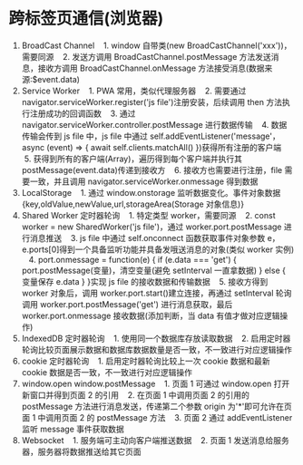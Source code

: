 # 跨标签页通信(浏览器)

1. BroadCast Channel
   1. window 自带类(new BroadCastChannel('xxx'))，需要同源
   2. 发送方调用 BroadCastChannel.postMessage 方法发送消息，接收方调用 BroadCastChannel.onMessage 方法接受消息(数据来源:$event.data)
2. Service Worker
   1. PWA 常用，类似代理服务器
   2. 需要通过 navigator.serviceWorker.register('js file')注册安装，后续调用 then 方法执行注册成功的回调函数
   3. 通过 navigator.serviceWorker.controller.postMessage 进行数据传输
   4. 数据传输会传到 js file 中，js file 中通过 self.addEventListener('message'，async (event) => { await self.clients.matchAll() })获得所有注册的客户端
   5. 获得到所有的客户端(Array)，遍历得到每个客户端并执行其 postMessage(event.data)传递到接收方
   6. 接收方也需要进行注册，file 需要一致，并且调用 navigator.serviceWorker.onmessage 得到数据
3. LocalStorage
   1. 通过 window.onstorage 监听数据变化。事件对象数据{key,oldValue,newValue,url,storageArea(Storage 对象信息)}
4. Shared Worker 定时器轮询
   1. 特定类型 worker，需要同源
   2. const worker = new SharedWorker('js file')，通过 worker.port.postMessage 进行消息推送
   3. js file 中通过 self.onconnect 函数获取事件对象参数 e，e.ports[0]得到一个具备监听功能并具备发哦送消息的对象(类似 worker 实例)
   4. port.onmessage = function(e) { if (e.data === 'get') { port.postMessage(变量)，清空变量(避免 setInterval 一直拿数据) } else { 变量保存 e.data } }实现 js file 的接收数据和传输数据
   5. 接收方得到 worker 对象后，调用 worker.port.start()建立连接，再通过 setInterval 轮询调用 worker.port.postMessage('get') 进行消息获取，最后 worker.port.onmessage 接收数据(添加判断，当 data 有值才做对应逻辑操作)
5. IndexedDB 定时器轮询
   1. 使用同一个数据库存放读取数据
   2. 启用定时器轮询比较页面展示数据和数据库数据数量是否一致，不一致进行对应逻辑操作
6. cookie 定时器轮询
   1. 启用定时器轮询比较上一次 cookie 数据和最新 cookie 数据是否一致，不一致进行对应逻辑操作
7. window.open window.postMessage
   1. 页面 1 可通过 window.open 打开新窗口并得到页面 2 的引用
   2. 在页面 1 中调用页面 2 的引用的 postMessage 方法进行消息发送，传递第二个参数 origin 为'\*'即可允许在页面 1 中调用页面 2 的 postMessage 方法
   3. 页面 2 通过 addEventListener 监听 message 事件获取数据
8. Websocket
   1. 服务端可主动向客户端推送数据
   2. 页面 1 发送消息给服务器，服务器将数据推送给其它页面
